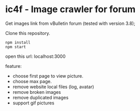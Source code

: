 # ic4f - Image crawler for forum

Get images link from vBulletin forum (tested with version 3.8);

Clone this repository.

```
npm install
npm start
```
open this url: localhost:3000

feature:
- choose first page to view picture.
- choose max page.
- remove website local files (log, avatar)
- remove broken images
- remove duplicated images
- support gif pictures